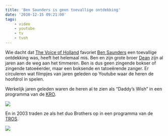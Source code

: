 ```yaml
---
title: 'Ben Saunders is geen toevallige ontdekking'
date: '2010-12-15 09:21:00'
tags:
    - video
    - youtube
    - tv
    - tvoh
---
```


Wie dacht dat [The Voice of Holland](http://www.thevoiceofholland.com/) favoriet [Ben Saunders](tattooben.hyves.nl) een toevallige ontdekking was, heeft het helemaal mis. Ben en zijn grote broer [Dean](http://djsaunders.hyves.nl/) zijn al jaren aan de weg aan het timmeren. Ben is dus geen zingende bokser of zingende tatoeëerder, maar een boksende en tatoeërende zanger. Er circuleren wat filmpjes van jaren geleden op Youtube waar de heren de hoofdrol in spelen.

Werkelijk jaren geleden waren de heren al te zien als “Daddy’s Wish” in een programma van de [KRO](http://www.kro.nl).

![](https://youtube.com/v/LkKg6zaLo_s)

En in 2003 traden ze als het duo Brothers op in een programma van de [TROS](http://www.tros.nl).

![](https://youtube.com/v/pwyf6HShrSg)
